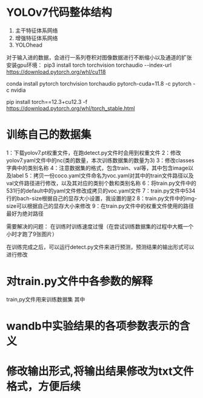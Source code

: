 # YOLOv7代码整体结构

1. 主干特征体系网络
2. 增强特征体系网络
3. YOLOhead

对于输入进的数据，会进行一系列卷积对图像数据进行不断缩小以及通道的扩张
安装gpu环境：
pip3 install torch torchvision torchaudio --index-url https://download.pytorch.org/whl/cu118

conda install pytorch torchvision torchaudio pytorch-cuda=11.8 -c pytorch -c nvidia

pip install torch==12.3+cu12.3 -f https://download.pytorch.org/whl/torch_stable.html

# 训练自己的数据集
1：下载yolov7.pt权重文件，在跑detect.py文件时会用到权重文件
2：修改yolov7.yaml文件中的nc(类的数量，本次训练数据集的数量为3)
3：修改classes字典中的类别名称
4：注意数据集的格式，包含train、val等，其中包含image以及label
5：拷贝一份coco.yaml文件命名为voc.yaml对其中的train文件路径以及val文件路径进行修改，以及其对应的类别个数和类别名称
6：将train.py文件中的531行的default中的yaml文件修改成拷贝的voc.yaml文件
7：train.py文件中534行的bach-size根据自己的显存大小设置，我设置的是2
8：train.py文件中的img-size可以根据自己的显存大小来修改
9：在train.py文件中的权重文件使用的路径最好为绝对路径

需要解决的问题：
在训练时训练速度过慢（在尝试训练数据集的过程中大概一个小时才跑了9张图片）

在训练完成之后，可以运行detect.py文件来进行预测，预测结果的输出形式可以进行修改


# 对train.py文件中各参数的解释
train,py文件用来训练数据集
其中


# wandb中实验结果的各项参数表示的含义



# 修改输出形式,将输出结果修改为txt文件格式，方便后续